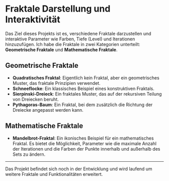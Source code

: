 # Fraktale Darstellung und Interaktivität

Das Ziel dieses Projekts ist es, verschiedene Fraktale darzustellen und interaktive Parameter wie Farben, Tiefe (Level) und Iterationen hinzuzufügen. Ich habe die Fraktale in zwei Kategorien unterteilt: **Geometrische Fraktale** und **Mathematische Fraktale**.

## Geometrische Fraktale
- **Quadratisches Fraktal**: Eigentlich kein Fraktal, aber ein geometrisches Muster, das fraktale Prinzipien verwendet.
- **Schneeflocke**: Ein klassisches Beispiel eines konstruktiven Fraktals.
- **Sierpinski-Dreieck**: Ein fraktales Muster, das auf der rekursiven Teilung von Dreiecken beruht.
- **Pythagoras-Baum**: Ein Fraktal, bei dem zusätzlich die Richtung der Dreiecke angepasst werden kann.

## Mathematische Fraktale
- **Mandelbrot-Fraktal**: Ein ikonisches Beispiel für ein mathematisches Fraktal. Es bietet die Möglichkeit, Parameter wie die maximale Anzahl der Iterationen und die Farben der Punkte innerhalb und außerhalb des Sets zu ändern.

---
Das Projekt befindet sich noch in der Entwicklung und wird laufend um weitere Fraktale und Funktionalitäten erweitert.
